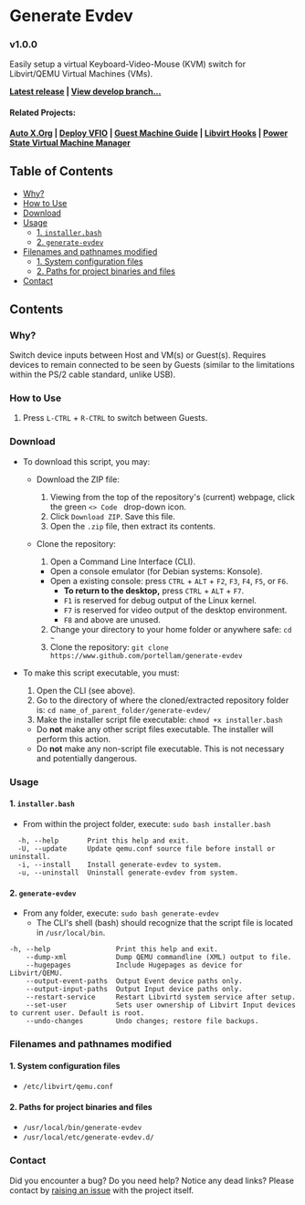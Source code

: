 # Generate Evdev
### v1.0.0
Easily setup a virtual Keyboard-Video-Mouse (KVM) switch for Libvirt/QEMU Virtual Machines (VMs).

**[Latest release](https://github.com/portellam/generate-evdev/releases/latest) | [View develop branch...](https://github.com/portellam/generate-evdev/tree/develop)**

#### Related Projects:
**[Auto X.Org](https://github.com/portellam/auto-xorg) | [Deploy VFIO](https://github.com/portellam/deploy-vfio) | [Guest Machine Guide](https://github.com/portellam/guest-machine-guide) | [Libvirt Hooks](https://github.com/portellam/libvirt-hooks) | [Power State Virtual Machine Manager](https://github.com/portellam/powerstate-virtmanager)**

## Table of Contents
- [Why?](#why)
- [How to Use](#how-to-use)
- [Download](#download)
- [Usage](#usage)
  - [1. `installer.bash`](#1-installerbash)
  - [2. `generate-evdev`](#2-generate-evdev)
- [Filenames and pathnames modified](#filenames-and-pathnames-modified)
  - [1. System configuration files](#1-system-configuration-files)
  - [2. Paths for project binaries and files](#2-paths-for-project-binaries-and-files)
- [Contact](#contact)

## Contents
### Why?
Switch device inputs between Host and VM(s) or Guest(s). Requires devices to remain connected to be seen by Guests (similar to the limitations within the PS/2 cable standard, unlike USB).

### How to Use
1. Press `L-CTRL` + `R-CTRL` to switch between Guests.

### Download
- To download this script, you may:
  - Download the ZIP file:
    1. Viewing from the top of the repository's (current) webpage, click the green `<> Code ` drop-down icon.
    2. Click `Download ZIP`. Save this file.
    3. Open the `.zip` file, then extract its contents.

  - Clone the repository:
    1. Open a Command Line Interface (CLI).
      - Open a console emulator (for Debian systems: Konsole).
      - Open a existing console: press `CTRL` + `ALT` + `F2`, `F3`, `F4`, `F5`, or `F6`.
        - **To return to the desktop,** press `CTRL` + `ALT` + `F7`.
        - `F1` is reserved for debug output of the Linux kernel.
        - `F7` is reserved for video output of the desktop environment.
        - `F8` and above are unused.

    2. Change your directory to your home folder or anywhere safe: `cd ~`
    3. Clone the repository: `git clone https://www.github.com/portellam/generate-evdev`

- To make this script executable, you must:
  1. Open the CLI (see above).
  2. Go to the directory of where the cloned/extracted repository folder is: `cd name_of_parent_folder/generate-evdev/`
  3. Make the installer script file executable: `chmod +x installer.bash`
    - Do **not** make any other script files executable. The installer will perform this action.
    - Do **not** make any non-script file executable. This is not necessary and potentially dangerous.

### Usage
#### 1. `installer.bash`
- From within the project folder, execute: `sudo bash installer.bash`

```
  -h, --help       Print this help and exit.
  -U, --update     Update qemu.conf source file before install or uninstall.
  -i, --install    Install generate-evdev to system.
  -u, --uninstall  Uninstall generate-evdev from system.
```

#### 2. `generate-evdev`
- From any folder, execute: `sudo bash generate-evdev`
  - The CLI's shell (bash) should recognize that the script file is located in `/usr/local/bin`.

```
-h, --help                Print this help and exit.
    --dump-xml            Dump QEMU commandline (XML) output to file.
    --hugepages           Include Hugepages as device for Libvirt/QEMU.
    --output-event-paths  Output Event device paths only.
    --output-input-paths  Output Input device paths only.
    --restart-service     Restart Libvirtd system service after setup.
    --set-user            Sets user ownership of Libvirt Input devices to current user. Default is root.
    --undo-changes        Undo changes; restore file backups.
```

### Filenames and pathnames modified
#### 1. System configuration files
  - `/etc/libvirt/qemu.conf`

#### 2. Paths for project binaries and files
  - `/usr/local/bin/generate-evdev`
  - `/usr/local/etc/generate-evdev.d/`

### Contact
Did you encounter a bug? Do you need help? Notice any dead links? Please contact by [raising an issue](https://github.com/portellam/generate-evdev/issues) with the project itself.
